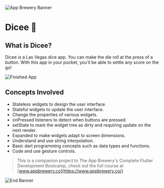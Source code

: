 ![App Brewery Banner](https://github.com/londonappbrewery/Images/blob/master/AppBreweryBanner.png)


# Dicee 🎲


## What is Dicee?

Dicee is a Las Vegas dice app. You can make the die roll at the press of a button. With this app in your pocket, you’ll be able to settle any score on the go!

![Finished App](https://github.com/londonappbrewery/Images/blob/master/dicee-demo.gif)

## Concepts Involved

- Stateless widgets to design the user interface.
- Stateful widgets to update the user interface.
- Change the properties of various widgets.
- onPressed listeners to detect when buttons are pressed.
- setState to mark the widget tree as dirty and requiring update on the next render.
- Expanded to make widgets adapt to screen dimensions.
- Understand and use string interpolation.
- Basic dart programming concepts such as data types and functions.
- Code and use gesture controls.

>This is a companion project to The App Brewery's Complete Flutter Development Bootcamp, check out the full course at [www.appbrewery.co](https://www.appbrewery.co/)

![End Banner](https://github.com/londonappbrewery/Images/blob/master/readme-end-banner.png)
